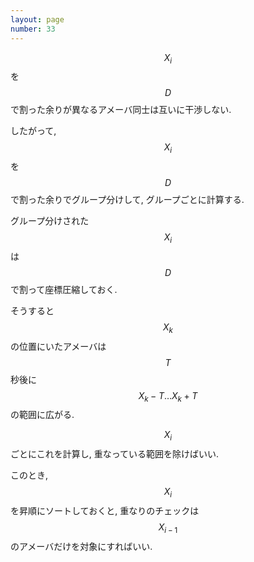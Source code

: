 ```yaml
---
layout: page
number: 33
---
```

$$X_i$$ を $$D$$ で割った余りが異なるアメーバ同士は互いに干渉しない.

したがって, $$X_i$$ を $$D$$ で割った余りでグループ分けして, グループごとに計算する.

グループ分けされた $$X_i$$ は $$D$$ で割って座標圧縮しておく.

そうすると $$X_k$$ の位置にいたアメーバは $$T$$ 秒後に $$X_k-T \dots X_k+T$$ の範囲に広がる.

$$X_i$$ ごとにこれを計算し, 重なっている範囲を除けばいい.

このとき, $$X_i$$ を昇順にソートしておくと, 重なりのチェックは $$X_{i-1}$$ のアメーバだけを対象にすればいい.

